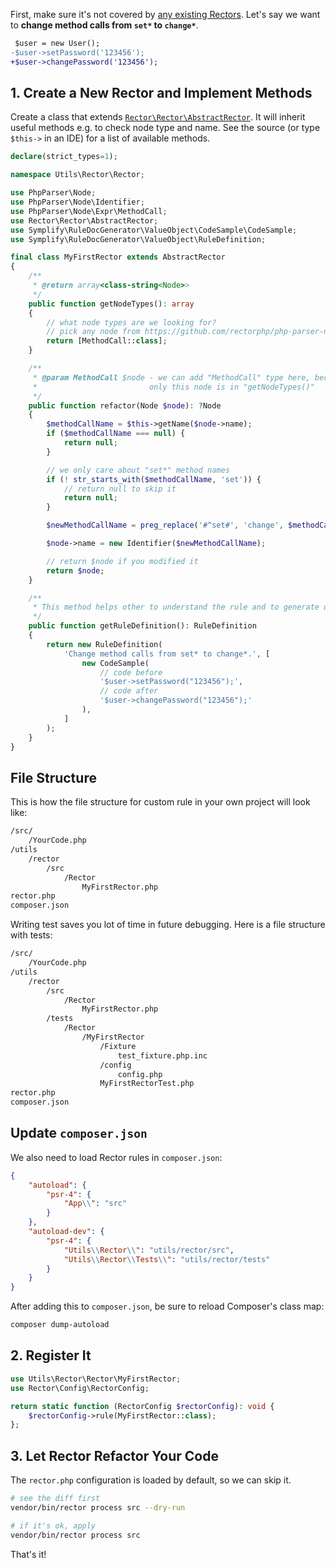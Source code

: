 First, make sure it's not covered by [any existing Rectors](https://github.com/rectorphp/rector/blob/main/docs/rector_rules_overview.md).
Let's say we want to **change method calls from `set*` to `change*`**.

```diff
 $user = new User();
-$user->setPassword('123456');
+$user->changePassword('123456');
```

## 1. Create a New Rector and Implement Methods

Create a class that extends [`Rector\Rector\AbstractRector`](https://github.com/rectorphp/rector/blob/main/src/Rector/AbstractRector.php). It will inherit useful methods e.g. to check node type and name. See the source (or type `$this->` in an IDE) for a list of available methods.

```php
declare(strict_types=1);

namespace Utils\Rector\Rector;

use PhpParser\Node;
use PhpParser\Node\Identifier;
use PhpParser\Node\Expr\MethodCall;
use Rector\Rector\AbstractRector;
use Symplify\RuleDocGenerator\ValueObject\CodeSample\CodeSample;
use Symplify\RuleDocGenerator\ValueObject\RuleDefinition;

final class MyFirstRector extends AbstractRector
{
    /**
     * @return array<class-string<Node>>
     */
    public function getNodeTypes(): array
    {
        // what node types are we looking for?
        // pick any node from https://github.com/rectorphp/php-parser-nodes-docs/
        return [MethodCall::class];
    }

    /**
     * @param MethodCall $node - we can add "MethodCall" type here, because
     *                         only this node is in "getNodeTypes()"
     */
    public function refactor(Node $node): ?Node
    {
        $methodCallName = $this->getName($node->name);
        if ($methodCallName === null) {
            return null;
        }

        // we only care about "set*" method names
        if (! str_starts_with($methodCallName, 'set')) {
            // return null to skip it
            return null;
        }

        $newMethodCallName = preg_replace('#^set#', 'change', $methodCallName);

        $node->name = new Identifier($newMethodCallName);

        // return $node if you modified it
        return $node;
    }

    /**
     * This method helps other to understand the rule and to generate documentation.
     */
    public function getRuleDefinition(): RuleDefinition
    {
        return new RuleDefinition(
            'Change method calls from set* to change*.', [
                new CodeSample(
                    // code before
                    '$user->setPassword("123456");',
                    // code after
                    '$user->changePassword("123456");'
                ),
            ]
        );
    }
}
```


## File Structure

This is how the file structure for custom rule in your own project will look like:

```bash
/src/
    /YourCode.php
/utils
    /rector
        /src
            /Rector
                MyFirstRector.php
rector.php
composer.json
```

Writing test saves you lot of time in future debugging. Here is a file structure with tests:

```bash
/src/
    /YourCode.php
/utils
    /rector
        /src
            /Rector
                MyFirstRector.php
        /tests
            /Rector
                /MyFirstRector
                    /Fixture
                        test_fixture.php.inc
                    /config
                        config.php
                    MyFirstRectorTest.php
rector.php
composer.json
```

## Update `composer.json`

We also need to load Rector rules in `composer.json`:

```json
{
    "autoload": {
        "psr-4": {
            "App\\": "src"
        }
    },
    "autoload-dev": {
        "psr-4": {
            "Utils\\Rector\\": "utils/rector/src",
            "Utils\\Rector\\Tests\\": "utils/rector/tests"
        }
    }
}
```

After adding this to `composer.json`, be sure to reload Composer's class map:

```bash
composer dump-autoload
```

## 2. Register It

```php
use Utils\Rector\Rector\MyFirstRector;
use Rector\Config\RectorConfig;

return static function (RectorConfig $rectorConfig): void {
    $rectorConfig->rule(MyFirstRector::class);
};
```

## 3. Let Rector Refactor Your Code

The `rector.php` configuration is loaded by default, so we can skip it.

```bash
# see the diff first
vendor/bin/rector process src --dry-run

# if it's ok, apply
vendor/bin/rector process src
```

That's it!
